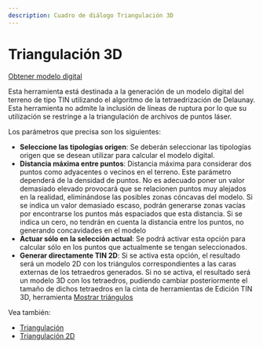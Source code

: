 ```yaml
---
description: Cuadro de diálogo Triangulación 3D
---
```


# Triangulación 3D

[Obtener modelo digital](./)

Esta herramienta está destinada a la generación de un modelo digital del terreno de tipo TIN utilizando el algoritmo de la tetraedrización de Delaunay. Esta herramienta no admite la inclusión de líneas de ruptura por lo que su utilización se restringe a la triangulación de archivos de puntos láser.

Los parámetros que precisa son los siguientes:

* **Seleccione las tipologías origen**: Se deberán seleccionar las tipologías origen que se desean utilizar para calcular el modelo digital.
* **Distancia máxima entre puntos**: Distancia máxima para considerar dos puntos como adyacentes o vecinos en el terreno. Este parámetro dependerá de la densidad de puntos. No es adecuado poner un valor demasiado elevado provocará que se relacionen puntos muy alejados en la realidad, eliminándose las posibles zonas cóncavas del modelo. Si se indica un valor demasiado escaso, podrán generarse zonas vacías por encontrarse los puntos más espaciados que esta distancia. Si se indica un cero, no tendrán en cuenta la distancia entre los puntos, no generando concavidades en el modelo
* **Actuar sólo en la selección actual**: Se podrá activar esta opción para calcular sólo en los puntos que actualmente se tengan seleccionados.
* **Generar directamente TIN 2D**: Si se activa esta opción, el resultado será un modelo 2D con los triángulos correspondientes a las caras externas de los tetraedros generados. Si no se activa, el resultado será un modelo 3D con los tetraedros, pudiendo cambiar posteriormente el tamaño de dichos tetraedros en la cinta de herramientas de Edición TIN 3D, herramienta [Mostrar triángulos](../../fichas-de-herramientas/ficha-de-herramientas-edicion-tin-3d/actualizar-tin-3d.md)

Vea también:

* [Triangulación](../../herramientas-mdt/triangulacion.md)
* [Triangulación 2D](triangulacion-2d.md)

